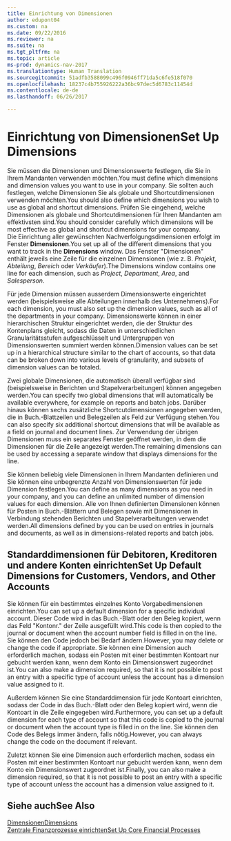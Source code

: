 ```yaml
---
title: Einrichtung von Dimensionen
author: edupont04
ms.custom: na
ms.date: 09/22/2016
ms.reviewer: na
ms.suite: na
ms.tgt_pltfrm: na
ms.topic: article
ms-prod: dynamics-nav-2017
ms.translationtype: Human Translation
ms.sourcegitcommit: 51adfb3588099c496f0946ff71da5c6fe518f070
ms.openlocfilehash: 18237c4b755926222a36bc97dec5d6783c11454d
ms.contentlocale: de-de
ms.lasthandoff: 06/26/2017

---
```


# <a name="set-up-dimensions"></a><span data-ttu-id="d7bcd-102">Einrichtung von Dimensionen</span><span class="sxs-lookup"><span data-stu-id="d7bcd-102">Set Up Dimensions</span></span>
<span data-ttu-id="d7bcd-103">Sie müssen die Dimensionen und Dimensionswerte festlegen, die Sie in Ihrem Mandanten verwenden möchten.</span><span class="sxs-lookup"><span data-stu-id="d7bcd-103">You must define which dimensions and dimension values you want to use in your company.</span></span> <span data-ttu-id="d7bcd-104">Sie sollten auch festlegen, welche Dimensionen Sie als globale und Shortcutdimensionen verwenden möchten.</span><span class="sxs-lookup"><span data-stu-id="d7bcd-104">You should also define which dimensions you wish to use as global and shortcut dimensions.</span></span> <span data-ttu-id="d7bcd-105">Prüfen Sie eingehend, welche Dimensionen als globale und Shortcutdimensionen für Ihren Mandanten am effektivsten sind.</span><span class="sxs-lookup"><span data-stu-id="d7bcd-105">You should consider carefully which dimensions will be most effective as global and shortcut dimensions for your company.</span></span>  
<span data-ttu-id="d7bcd-106">Die Einrichtung aller gewünschten Nachverfolgungsdimensionen erfolgt im Fenster **Dimensionen**.</span><span class="sxs-lookup"><span data-stu-id="d7bcd-106">You set up all of the different dimensions that you want to track in the **Dimensions** window.</span></span> <span data-ttu-id="d7bcd-107">Das Fenster "Dimensionen" enthält jeweils eine Zeile für die einzelnen Dimensionen (wie z. B. *Projekt*, *Abteilung*, *Bereich* oder *Verkäufer*).</span><span class="sxs-lookup"><span data-stu-id="d7bcd-107">The Dimensions window contains one line for each dimension, such as *Project*, *Department*, *Area*, and *Salesperson*.</span></span>  

<span data-ttu-id="d7bcd-108">Für jede Dimension müssen ausserdem Dimensionswerte eingerichtet werden (beispielsweise alle Abteilungen innerhalb des Unternehmens).</span><span class="sxs-lookup"><span data-stu-id="d7bcd-108">For each dimension, you must also set up the dimension values, such as all of the departments in your company.</span></span> <span data-ttu-id="d7bcd-109">Dimensionswerte können in einer hierarchischen Struktur eingerichtet werden, die der Struktur des Kontenplans gleicht, sodass die Daten in unterschiedlichen Granularitätsstufen aufgeschlüsselt und Untergruppen von Dimensionswerten summiert werden können.</span><span class="sxs-lookup"><span data-stu-id="d7bcd-109">Dimension values can be set up in a hierarchical structure similar to the chart of accounts, so that data can be broken down into various levels of granularity, and subsets of dimension values can be totaled.</span></span>  

<span data-ttu-id="d7bcd-110">Zwei globale Dimensionen, die automatisch überall verfügbar sind (beispielsweise in Berichten und Stapelverarbeitungen) können angegeben werden.</span><span class="sxs-lookup"><span data-stu-id="d7bcd-110">You can specify two global dimensions that will automatically be available everywhere, for example on reports and batch jobs.</span></span> <span data-ttu-id="d7bcd-111">Darüber hinaus können sechs zusätzliche Shortcutdimensionen angegeben werden, die in Buch.-Blattzeilen und Belegzeilen als Feld zur Verfügung stehen.</span><span class="sxs-lookup"><span data-stu-id="d7bcd-111">You can also specify six additional shortcut dimensions that will be available as a field on journal and document lines.</span></span> <span data-ttu-id="d7bcd-112">Zur Verwendung der übrigen Dimensionen muss ein separates Fenster geöffnet werden, in dem die Dimensionen für die Zeile angezeigt werden.</span><span class="sxs-lookup"><span data-stu-id="d7bcd-112">The remaining dimensions can be used by accessing a separate window that displays dimensions for the line.</span></span>  

<span data-ttu-id="d7bcd-113">Sie können beliebig viele Dimensionen in Ihrem Mandanten definieren und Sie können eine unbegrenzte Anzahl von Dimensionswerten für jede Dimension festlegen.</span><span class="sxs-lookup"><span data-stu-id="d7bcd-113">You can define as many dimensions as you need in your company, and you can define an unlimited number of dimension values for each dimension.</span></span> <span data-ttu-id="d7bcd-114">Alle von Ihnen definierten Dimensionen können für Posten in Buch.-Blättern und Belegen sowie mit Dimensionen in Verbindung stehenden Berichten und Stapelverarbeitungen verwendet werden.</span><span class="sxs-lookup"><span data-stu-id="d7bcd-114">All dimensions defined by you can be used on entries in journals and documents, as well as in dimensions-related reports and batch jobs.</span></span>  

## <a name="set-up-default-dimensions-for-customers-vendors-and-other-accounts"></a><span data-ttu-id="d7bcd-115">Standarddimensionen für Debitoren, Kreditoren und andere Konten einrichten</span><span class="sxs-lookup"><span data-stu-id="d7bcd-115">Set Up Default Dimensions for Customers, Vendors, and Other Accounts</span></span>
<span data-ttu-id="d7bcd-116">Sie können für ein bestimmtes einzelnes Konto Vorgabedimensionen einrichten.</span><span class="sxs-lookup"><span data-stu-id="d7bcd-116">You can set up a default dimension for a specific individual account.</span></span> <span data-ttu-id="d7bcd-117">Dieser Code wird in das Buch.-Blatt oder den Beleg kopiert, wenn das Feld "Kontonr." der Zeile ausgefüllt wird.</span><span class="sxs-lookup"><span data-stu-id="d7bcd-117">This code is then copied to the journal or document when the account number field is filled in on the line.</span></span> <span data-ttu-id="d7bcd-118">Sie können den Code jedoch bei Bedarf ändern.</span><span class="sxs-lookup"><span data-stu-id="d7bcd-118">However, you may delete or change the code if appropriate.</span></span> <span data-ttu-id="d7bcd-119">Sie können eine Dimension auch erforderlich machen, sodass ein Posten mit einer bestimmten Kontoart nur gebucht werden kann, wenn dem Konto ein Dimensionswert zugeordnet ist.</span><span class="sxs-lookup"><span data-stu-id="d7bcd-119">You can also make a dimension required, so that it is not possible to post an entry with a specific type of account unless the account has a dimension value assigned to it.</span></span>  

<span data-ttu-id="d7bcd-120">Außerdem können Sie eine Standarddimension für jede Kontoart einrichten, sodass der Code in das Buch.-Blatt oder den Beleg kopiert wird, wenn die Kontoart in die Zeile eingegeben wird.</span><span class="sxs-lookup"><span data-stu-id="d7bcd-120">Furthermore, you can set up a default dimension for each type of account so that this code is copied to the journal or document when the account type is filled in on the line.</span></span> <span data-ttu-id="d7bcd-121">Sie können den Code des Belegs immer ändern, falls nötig.</span><span class="sxs-lookup"><span data-stu-id="d7bcd-121">However, you can always change the code on the document if relevant.</span></span>  

<span data-ttu-id="d7bcd-122">Zuletzt können Sie eine Dimension auch erforderlich machen, sodass ein Posten mit einer bestimmten Kontoart nur gebucht werden kann, wenn dem Konto ein Dimensionswert zugeordnet ist.</span><span class="sxs-lookup"><span data-stu-id="d7bcd-122">Finally, you can also make a dimension required, so that it is not possible to post an entry with a specific type of account unless the account has a dimension value assigned to it.</span></span>

## <a name="see-also"></a><span data-ttu-id="d7bcd-123">Siehe auch</span><span class="sxs-lookup"><span data-stu-id="d7bcd-123">See Also</span></span>
[<span data-ttu-id="d7bcd-124">Dimensionen</span><span class="sxs-lookup"><span data-stu-id="d7bcd-124">Dimensions</span></span>](finance-setup-dimensions.md)  
[<span data-ttu-id="d7bcd-125">Zentrale Finanzprozesse einrichten</span><span class="sxs-lookup"><span data-stu-id="d7bcd-125">Set Up Core Financial Processes</span></span>](finance-setup-setup-finance-setup.md)

